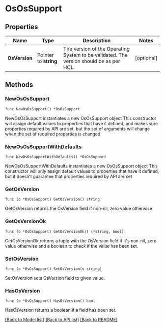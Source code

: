 # OsOsSupport

## Properties

Name | Type | Description | Notes
------------ | ------------- | ------------- | -------------
**OsVersion** | Pointer to **string** | The version of the Operating System to be validated. The version should be as per HCL. | [optional] 

## Methods

### NewOsOsSupport

`func NewOsOsSupport() *OsOsSupport`

NewOsOsSupport instantiates a new OsOsSupport object
This constructor will assign default values to properties that have it defined,
and makes sure properties required by API are set, but the set of arguments
will change when the set of required properties is changed

### NewOsOsSupportWithDefaults

`func NewOsOsSupportWithDefaults() *OsOsSupport`

NewOsOsSupportWithDefaults instantiates a new OsOsSupport object
This constructor will only assign default values to properties that have it defined,
but it doesn't guarantee that properties required by API are set

### GetOsVersion

`func (o *OsOsSupport) GetOsVersion() string`

GetOsVersion returns the OsVersion field if non-nil, zero value otherwise.

### GetOsVersionOk

`func (o *OsOsSupport) GetOsVersionOk() (*string, bool)`

GetOsVersionOk returns a tuple with the OsVersion field if it's non-nil, zero value otherwise
and a boolean to check if the value has been set.

### SetOsVersion

`func (o *OsOsSupport) SetOsVersion(v string)`

SetOsVersion sets OsVersion field to given value.

### HasOsVersion

`func (o *OsOsSupport) HasOsVersion() bool`

HasOsVersion returns a boolean if a field has been set.


[[Back to Model list]](../README.md#documentation-for-models) [[Back to API list]](../README.md#documentation-for-api-endpoints) [[Back to README]](../README.md)


